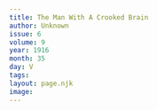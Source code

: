 ```yaml
---
title: The Man With A Crooked Brain
author: Unknown
issue: 6
volume: 9
year: 1916
month: 35
day: V
tags:
layout: page.njk
image:
---
```





